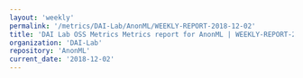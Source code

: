 ```yaml
---
layout: 'weekly'
permalink: '/metrics/DAI-Lab/AnonML/WEEKLY-REPORT-2018-12-02'
title: 'DAI Lab OSS Metrics Metrics report for AnonML | WEEKLY-REPORT-2018-12-02'
organization: 'DAI-Lab'
repository: 'AnonML'
current_date: '2018-12-02'
---
```

